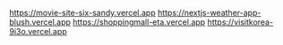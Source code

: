 https://movie-site-six-sandy.vercel.app
https://nextjs-weather-app-blush.vercel.app
https://shoppingmall-eta.vercel.app
https://visitkorea-9i3o.vercel.app